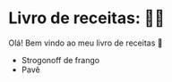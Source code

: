 # Livro de receitas: :cook:
Olá! Bem vindo ao meu livro de receitas :wave:
 - Strogonoff de frango
 - Pavê
 
